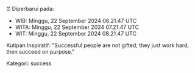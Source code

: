 ⏰ Diperbarui pada:
- WIB: Minggu, 22 September 2024 06.21.47 UTC
- WITA: Minggu, 22 September 2024 07.21.47 UTC
- WIT: Minggu, 22 September 2024 08.21.47 UTC

Kutipan Inspiratif:
"Successful people are not gifted; they just work hard, then succeed on purpose."


Kategori: success

